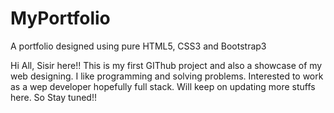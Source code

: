 # MyPortfolio
A portfolio designed using pure HTML5, CSS3 and Bootstrap3

Hi All, Sisir here!!  This is my first GIThub project and also a showcase of my web designing. I like programming and solving problems.
Interested to work as a wep developer hopefully full stack. Will keep on updating more stuffs here. So Stay tuned!!
